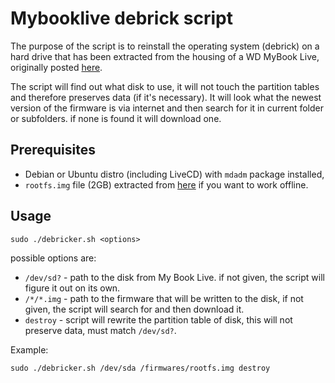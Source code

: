 # Mybooklive debrick script

The purpose of the script is to reinstall the operating system (debrick) on a hard drive that has been extracted from the housing of a WD MyBook Live, originally posted [here](http://tandp.subankulov.com/archives/462).

The script will find out what disk to use, it will not touch the partition tables and therefore preserves data (if it's necessary). It will look what the newest version of the firmware is via internet and then search for it in current folder or subfolders. if none is found it will download one.

## Prerequisites  
* Debian or Ubuntu distro (including LiveCD) with `mdadm` package installed,
* `rootfs.img` file (2GB) extracted from [here](http://download.wdc.com/nas/apnc-010507-20110714.deb) if you want to work offline.

## Usage
```
sudo ./debricker.sh <options>
```
possible options are:
* `/dev/sd?` - path to the disk from My Book Live. if not given, the script will figure it out on its own.
* `/*/*.img` - path to the firmware that will be written to the disk, if not given, the script will search for and then download it.
* `destroy` - script will rewrite the partition table of disk, this will not preserve data, must match `/dev/sd?`.

Example:
```
sudo ./debricker.sh /dev/sda /firmwares/rootfs.img destroy
```
